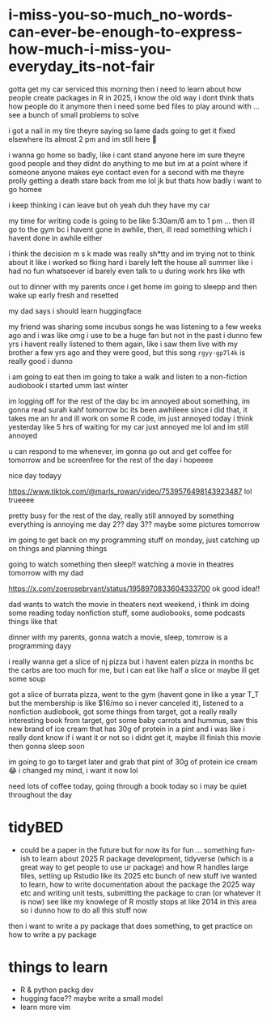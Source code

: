 # i-miss-you-so-much_no-words-can-ever-be-enough-to-express-how-much-i-miss-you-everyday_its-not-fair


gotta get my car serviced this morning then i need to learn about how people create packages in R in 2025, i know the old way i dont think thats how people do it anymore then i need some bed files to play around with ... see a bunch of small problems to solve

i got a nail in my tire theyre saying so lame dads going to get it fixed elsewhere its almost 2 pm and im still here 🥹

i wanna go home so badly, like i cant stand anyone here im sure theyre good people and they didnt do anything to me but im at a point where if someone anyone makes eye contact even for a second with me theyre prolly getting a death stare back from me lol jk but thats how badly i want to go homee

i keep thinking i can leave but oh yeah duh they have my car

my time for writing code is going to be like 5:30am/6 am to 1 pm ... then ill go to the gym bc i havent gone in awhile, then, ill read something which i havent done in awhile either

i think the decision m s k made was really sh*tty and im trying not to think about it like i worked so fking hard i barely left the house all summer like i had no fun whatsoever id barely even talk to u during work hrs like wth

out to dinner with my parents once i get home im going to sleepp and then wake up early fresh and resetted

my dad says i should learn huggingface

my friend was sharing some incubus songs he was listening to a few weeks ago and i was like omg i use to be a huge fan but not in the past i dunno few yrs i havent really listened to them again, like i saw them live with my brother a few yrs ago and they were good, but this song `rgyy-gp7l4k` is really good i dunno

i am going to eat then im going to take a walk and listen to a non-fiction audiobook i started umm last winter

im logging off for the rest of the day bc im annoyed about something, im gonna read surah kahf tomorrow bc its been awhileee since i did that, it takes me an hr and ill work on some R code, im just annoyed today i think yesterday like 5 hrs of waiting for my car just annoyed me lol and im still annoyed

u can respond to me whenever, im gonna go out and get coffee for tomorrow and be screenfree for the rest of the day i hopeeee

nice day todayy

https://www.tiktok.com/@marls_rowan/video/7539576498143923487 lol trueeee

pretty busy for the rest of the day, really still annoyed by something everything is annoying me day 2?? day 3?? maybe some pictures tomorrow

im going to get back on my programming stuff on monday, just catching up on things and planning things

going to watch something then sleep!! watching a movie in theatres tomorrow with my dad

https://x.com/zoerosebryant/status/1958970833604333700 ok good idea!!

dad wants to watch the movie in theaters next weekend, i think im doing some reading today nonfiction stuff, some audiobooks, some podcasts things like that

dinner with my parents, gonna watch a movie, sleep, tomrrow is a programming dayy

i really wanna get a slice of nj pizza but i havent eaten pizza in months bc the carbs are too much for me, but i can eat like half a slice or maybe ill get some soup

got a slice of burrata pizza, went to the gym (havent gone in like a year T_T but the membership is like $16/mo so i never canceled it), listened to a nonfiction audiobook, got some things from target, got a really really interesting book from target, got some baby carrots and hummus, saw this new brand of ice cream that has 30g of protein in a pint and i was like i really dont know if i want it or not so i didnt get it, maybe ill finish this movie then gonna sleep soon

im going to go to target later and grab that pint of 30g of protein ice cream 😂 i changed my mind, i want it now lol

need lots of coffee today, going through a book today so i may be quiet throughout the day

# tidyBED
* could be a paper in the future but for now its for fun ... something fun-ish to learn about 2025 R package development, tidyverse (which is a great way to get people to use ur package) and how R handles large files, setting up Rstudio like its 2025 etc bunch of new stuff ive wanted to learn, how to write documentation about the package the 2025 way etc and writing unit tests, submitting the package to cran (or whatever it is now) see like my knowlege of R mostly stops at like 2014 in this area so i dunno how to do all this stuff now

then i want to write a py package that does something, to get practice on how to write a py package

# things to learn
* R & python packg dev
* hugging face?? maybe write a small model
* learn more vim
